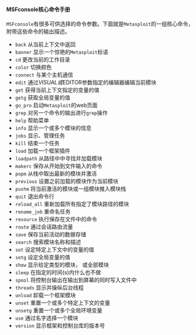 #### MSFconsole核心命令手册
`MSFconsole`有很多可供选择的命令参数。下面就是`Metasploit`的一组核心命令， 附带这些命令的输出描述。

* `back` 从当前上下文中返回
* `banner` 显示一个惊艳的`Metasploit`标语
* `cd` 更改当前的工作目录
* `color` 切换颜色
* `connect` 与某个主机通信
* `edit` 通过$VISUAL或$EDITOR参数指定的编辑器编辑当前模块
* `get` 获得当前上下文指定的变量的值
* `getg` 获取全局变量的值
* `go_pro` 启动`Metasploit`的web页面
* `grep` 对另一个命令的输出进行`grep`操作
* `help` 帮助菜单
* `info` 显示一个或多个模块的信息
* `jobs` 显示、管理任务
* `kill` 结束一个任务
* `load` 加载一个框架插件
* `loadpath` 从路径中中寻找并加载模块
* `makerc` 保存从开始到文件输入的命令
* `popm` 从栈中取出最新的模块并激活
* `previous` 设置之前加载的模块作为当前模块
* `pushm` 将当前激活的模块或一组模块推入模块栈
* `quit` 退出命令行
* `reload_all` 重新加载所有指定了模块路径的模块
* `rename_job` 重命名任务
* `resource` 执行保存在文件中的命令
* `route` 通过会话路由流量
* `save` 保存当前活动的数据存储
* `search` 搜索模块名称和描述
* `set` 设定特定上下文中的变量的值
* `setg` 设定全局变量的值
* `show` 显示给定类型的模块， 或全部模块
* `sleep` 在指定的时间(s)内什么也不做
* `spool` 将控制台输出在输出到屏幕的同时写入文件中
* `threads` 显示并操纵后台线程
* `unload` 卸载一个框架模块
* `unset` 重置一个或多个特定上下文的变量
* `unsetg` 重置一个或多个全局环境变量
* `use` 通过名字选择一个模块
* `version` 显示框架和控制台库的版本号